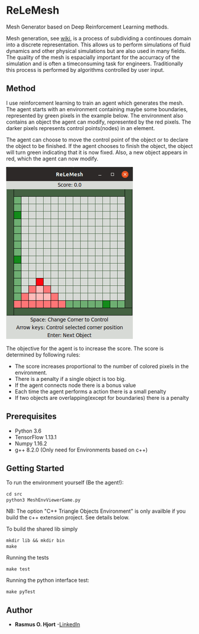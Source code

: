 # ReLeMesh 
Mesh Generator based on Deep Reinforcement Learning methods. 

Mesh generation, see [wiki](https://en.wikipedia.org/wiki/Mesh_generation), is a process of subdividing a continoues domain into a discrete representation. 
This allows us to perform simulations of fluid dynamics and other physical simulations but are also used in many fields. 
The quality of the mesh is espacially important for the accurracy of the simulation and is often a timeconsuming task for engineers. 
Traditionally this process is performed by algorithms controlled by user input. 

## Method
I use reinforcement learning to train an agent which generates the mesh. The agent starts with an environment containing maybe some boundaries, represented by green pixels in the example below. The environment also contains an object the agent can modify, represented by the red pixels. The darker pixels represents control points(nodes) in an element.   

The agent can choose to move the control point of the object or to declare the object to be finished. If the agent chooses to finish the object, the object will turn green indicating that it is now fixed. Also, a new object appears in red, which the agent can now modify. 
 
![load](https://raw.githubusercontent.com/rahj0/ReLeMesh/master/example.gif)

The objective for the agent is to increase the score. The score is determined by following rules:
  * The score increases proportional to the number of colored pixels in the environment. 
  * There is a penalty if a single object is too big.
  * If the agent connects node there is a bonus value
  * Each time the agent performs a action there is a small penalty
  * If two objects are overlapping(except for boundaries) there is a penalty

## Prerequisites

* Python 3.6
* TensorFlow 1.13.1
* Numpy 1.16.2
* g++ 8.2.0 (Only need for Environments based on c++)

## Getting Started

To run the environment yourself (Be the agent!):
```
cd src
python3 MeshEnvViewerGame.py
```
NB: The option "C++ Triangle Objects Environment" is only availble if you build the c++ extension project. See details below.

To build the shared lib simply
```
mkdir lib && mkdir bin
make
```

Running the tests
```
make test
```

Running the python interface test:
```
make pyTest
```

## Author

* **Rasmus O. Hjort** -[LinkedIn](linkedin.com/in/rasmus-o-hjort-b8179289)
